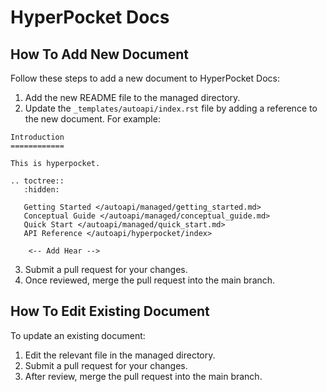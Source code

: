 # HyperPocket Docs

## How To Add New Document

Follow these steps to add a new document to HyperPocket Docs:

1. Add the new README file to the managed directory.
2. Update the `_templates/autoapi/index.rst` file by adding a reference to the new document. For example:

```text
Introduction
============

This is hyperpocket.

.. toctree::
   :hidden:

   Getting Started </autoapi/managed/getting_started.md>
   Conceptual Guide </autoapi/managed/conceptual_guide.md>
   Quick Start </autoapi/managed/quick_start.md>
   API Reference </autoapi/hyperpocket/index>
    
    <-- Add Hear -->
```

3. Submit a pull request for your changes.
4. Once reviewed, merge the pull request into the main branch.

## How To Edit Existing Document

To update an existing document:

1. Edit the relevant file in the managed directory.
2. Submit a pull request for your changes.
3. After review, merge the pull request into the main branch.